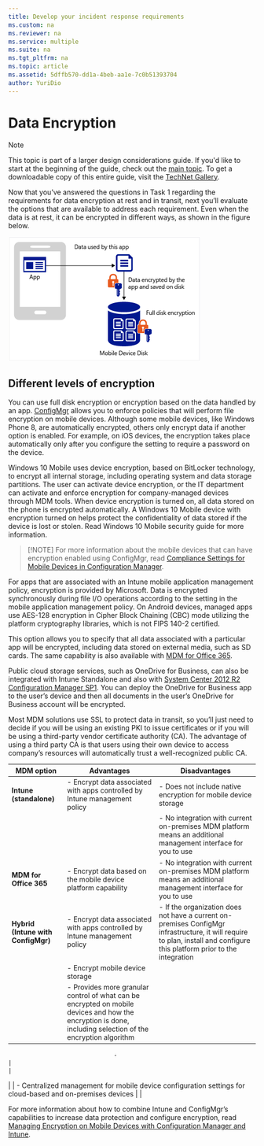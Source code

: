 ```yaml
---
title: Develop your incident response requirements
ms.custom: na
ms.reviewer: na
ms.service: multiple
ms.suite: na
ms.tgt_pltfrm: na
ms.topic: article
ms.assetid: 5dffb570-dd1a-4beb-aa1e-7c0b51393704
author: YuriDio
---
```

# Data Encryption

>[!NOTE]
>This topic is part of a larger design considerations guide. If you'd like to start at the beginning of the guide, check out the [main topic](mdm-design-considerations-guide.md). To get a downloadable copy of this entire guide, visit the [TechNet Gallery](https://gallery.technet.microsoft.com/Mobile-Device-Management-7d401582).

Now that you’ve answered the questions in Task 1 regarding the requirements for data encryption at rest and in transit, next you’ll evaluate the options that are available to address each requirement. Even when the data is at rest, it can be encrypted in different ways, as shown in the figure below.

![Mobile Device Disk](./media/MDM_Figure_09.png)

## Different levels of encryption

You can use full disk encryption or encryption based on the data handled by an app. [ConfigMgr](https://technet.microsoft.com/library/dn919655.aspx) allows you to enforce policies that will perform file encryption on mobile devices. Although some mobile devices, like Windows Phone 8, are automatically encrypted, others only encrypt data if another option is enabled. For example, on iOS devices, the encryption takes place automatically only after you configure the setting to require a password on the device. 

Windows 10 Mobile uses device encryption, based on BitLocker technology, to encrypt all internal storage, including operating system and data storage partitions. The user can activate device encryption, or the IT department can activate and enforce encryption for company-managed devices through MDM tools. When device encryption is turned on, all data stored on the phone is encrypted automatically. A Windows 10 Mobile device with encryption turned on helps protect the confidentiality of data stored if the device is lost or stolen. Read Windows 10 Mobile security guide for more information.

>[!NOTE] For more information about the mobile devices that can have encryption enabled using ConfigMgr, read [Compliance Settings for Mobile Devices in Configuration Manager](https://technet.microsoft.com/library/dn376523.aspx).

For apps that are associated with an Intune mobile application management policy, encryption is provided by Microsoft. Data is encrypted synchronously during file I/O operations according to the setting in the mobile application management policy. On Android devices, managed apps use AES-128 encryption in Cipher Block Chaining (CBC) mode utilizing the platform cryptography libraries, which is not FIPS 140-2 certified. 

This option allows you to specify that all data associated with a particular app will be encrypted, including data stored on external media, such as SD cards. The same capability is also available with [MDM for Office 365](https://technet.microsoft.com/library/ms.o365.cc.devicepolicysupporteddevice.aspx). 

Public cloud storage services, such as OneDrive for Business, can also be integrated with Intune Standalone and also with [System Center 2012 R2 Configuration Manager SP1](https://technet.microsoft.com/library/mt131422.aspx). You can deploy the OneDrive for Business app to the user’s device and then all documents in the user’s OneDrive for Business account will be encrypted. 

Most MDM solutions use SSL to protect data in transit, so you’ll just need to decide if you will be using an existing PKI to issue certificates or if you will be using a third-party vendor certificate authority (CA). The advantage of using a third party CA is that users using their own device to access company’s resources will automatically trust a well-recognized public CA. 

| **MDM option**                 | **Advantages**                                                                                                                                                | **Disadvantages**                                                                                                                                                           |
|--------------------------------|---------------------------------------------------------------------------------------------------------------------------------------------------------------|-----------------------------------------------------------------------------------------------------------------------------------------------------------------------------|
| **Intune (standalone)**            | -   Encrypt data associated with apps controlled by Intune management policy                                                                                  | -   Does not include native encryption for mobile device storage                                                                                                            |
|                                |                                                                                                                                                               | -   No integration with current on-premises MDM platform means an additional management interface for you to use                                                            |
| **MDM for Office 365**             | -   Encrypt data based on the mobile device platform capability                                                                                               | -   No integration with current on-premises MDM platform means an additional management interface for you to use                                                            |
| **Hybrid (Intune with ConfigMgr)** | -   Encrypt data associated with apps controlled by Intune management policy                                                                                  | -   If the organization does not have a current on-premises ConfigMgr infrastructure, it will require to plan, install and configure this platform prior to the integration |
|                                | -   Encrypt mobile device storage                                                                                                                             |                                                                                                                                                                             |
|                                | -   Provides more granular control of what can be encrypted on mobile devices and how the encryption is done, including selection of the encryption algorithm 
                                                                                                                                                                                                 
                                  -                                                                                                                                                              |                                                                                                                                                                             |
|                                | -   Centralized management for mobile device configuration settings for cloud-based and on-premises devices                                                   |                                                                                                                                                                             |


For more information about how to combine Intune and ConfigMgr’s capabilities to increase data protection and configure encryption, read [Managing Encryption on Mobile Devices with Configuration Manager and Intune](http://blogs.technet.com/b/pauljones/archive/2014/08/04/managing-encryption-on-mobile-devices-with-configuration-manager-and-intune.aspx).